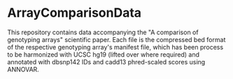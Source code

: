 # ArrayComparisonData

This repository contains data accompanying the "A comparison of genotyping arrays" scientific paper. Each file is the compressed bed format of the respective genotyping array's manifest file, which has been process to be harmonized with UCSC hg19 (lifted over where required) and annotated with dbsnp142 IDs and cadd13 phred-scaled scores using ANNOVAR.
